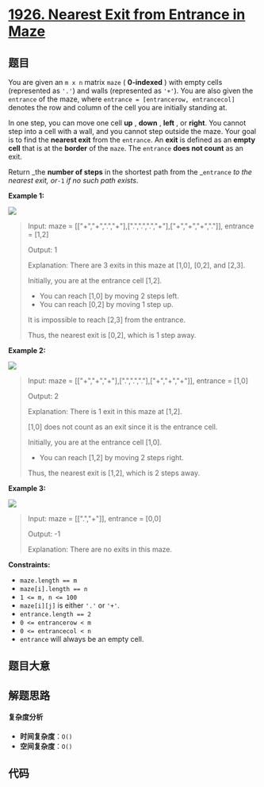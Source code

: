 # [1926. Nearest Exit from Entrance in Maze](https://leetcode.com/problems/nearest-exit-from-entrance-in-maze/)

## 题目

You are given an `m x n` matrix `maze` ( **0-indexed** ) with empty cells
(represented as `'.'`) and walls (represented as `'+'`). You are also given
the `entrance` of the maze, where `entrance = [entrancerow, entrancecol]`
denotes the row and column of the cell you are initially standing at.

In one step, you can move one cell **up** , **down** , **left** , or
**right**. You cannot step into a cell with a wall, and you cannot step
outside the maze. Your goal is to find the **nearest exit** from the
`entrance`. An **exit** is defined as an **empty cell** that is at the
**border** of the `maze`. The `entrance` **does not count** as an exit.

Return _the **number of steps** in the shortest path from the _`entrance` _to
the nearest exit, or_`-1` _if no such path exists_.

**Example 1:**

![](https://assets.leetcode.com/uploads/2021/06/04/nearest1-grid.jpg)

> Input: maze = [["+","+",".","+"],[".",".",".","+"],["+","+","+","."]], entrance = [1,2]
>
> Output: 1
>
> Explanation: There are 3 exits in this maze at [1,0], [0,2], and [2,3].
>
> Initially, you are at the entrance cell [1,2].
>
> - You can reach [1,0] by moving 2 steps left.
> - You can reach [0,2] by moving 1 step up.
>
> It is impossible to reach [2,3] from the entrance.
>
> Thus, the nearest exit is [0,2], which is 1 step away.

**Example 2:**

![](https://assets.leetcode.com/uploads/2021/06/04/nearesr2-grid.jpg)

> Input: maze = [["+","+","+"],[".",".","."],["+","+","+"]], entrance = [1,0]
>
> Output: 2
>
> Explanation: There is 1 exit in this maze at [1,2].
>
> [1,0] does not count as an exit since it is the entrance cell.
>
> Initially, you are at the entrance cell [1,0].
>
> - You can reach [1,2] by moving 2 steps right.
>
> Thus, the nearest exit is [1,2], which is 2 steps away.

**Example 3:**

![](https://assets.leetcode.com/uploads/2021/06/04/nearest3-grid.jpg)

> Input: maze = [[".","+"]], entrance = [0,0]
>
> Output: -1
>
> Explanation: There are no exits in this maze.

**Constraints:**

- `maze.length == m`
- `maze[i].length == n`
- `1 <= m, n <= 100`
- `maze[i][j]` is either `'.'` or `'+'`.
- `entrance.length == 2`
- `0 <= entrancerow < m`
- `0 <= entrancecol < n`
- `entrance` will always be an empty cell.

## 题目大意

## 解题思路

#### 复杂度分析

- **时间复杂度**：`O()`
- **空间复杂度**：`O()`

## 代码

```javascript

```
